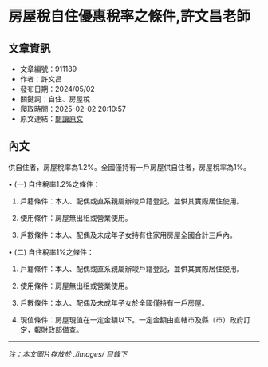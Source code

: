 # 房屋稅自住優惠稅率之條件,許文昌老師

## 文章資訊
- 文章編號：911189
- 作者：許文昌
- 發布日期：2024/05/02
- 關鍵詞：自住、房屋稅
- 爬取時間：2025-02-02 20:10:57
- 原文連結：[閱讀原文](https://real-estate.get.com.tw/Columns/detail.aspx?no=911189)

## 內文
供自住者，房屋稅率為1.2%。全國僅持有一戶房屋供自住者，房屋稅率為1%。

• (一) 自住稅率1.2%之條件：

1. 戶籍條件：本人、配偶或直系親屬辦竣戶籍登記，並供其實際居住使用。

2. 使用條件：房屋無出租或營業使用。

3. 戶數條件：本人、配偶及未成年子女持有住家用房屋全國合計三戶內。

• (二) 自住稅率1%之條件：

1. 戶籍條件：本人、配偶或直系親屬辦竣戶籍登記，並供其實際居住使用。

2. 使用條件：房屋無出租或營業使用。

3. 戶數條件：本人、配偶及未成年子女於全國僅持有一戶房屋。

4. 現值條件：房屋現值在一定金額以下。一定金額由直轄市及縣（市）政府訂定，報財政部備查。
---
*注：本文圖片存放於 ./images/ 目錄下*
